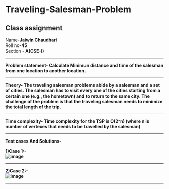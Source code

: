 # Traveling-Salesman-Problem
## Class assignment<br>
Name-<b>Jaiwin Chaudhari</b><br>
Roll no-<b>45</b><br>
Section -<b> A(CSE-I)</b><br>
<hr>
<b>Problem statement<b>- Calculate Minimun distance and time of the salesman from one location to another location.
<hr>
<b>Theory</b>- The traveling salesman problems abide by a salesman and a set of cities. The salesman has to visit every one of the cities starting from a certain one (e.g., the hometown) and to return to the same city. The challenge of the problem is that the traveling salesman needs to minimize the total length of the trip.
<hr>
<b>Time complexity</b>- Time complexity for the TSP is O(2^n) (where n is number of vertexes that needs to be travelled by the salesman)
<hr>
Test cases And Solutions-
  
  <b>1)Case 1:-</b><br>![image](https://user-images.githubusercontent.com/104194298/193884788-d6b60b21-4f8d-4d98-8d72-b0468f0e87c2.png)<hr>
  <b>2)Case 2:-</b><br>![image](https://user-images.githubusercontent.com/104194298/193885715-949aac6b-05b6-4da6-a162-252c0e280f78.png)

<hr> 
